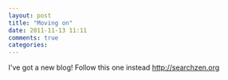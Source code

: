 ```yaml
---
layout: post
title: "Moving on"
date: 2011-11-13 11:11
comments: true 
categories: 
---
```

I've got a new blog!  Follow this one instead <a href="http://searchzen.org" title="searchzen">http://searchzen.org</a>
